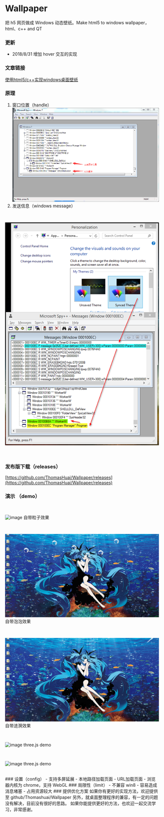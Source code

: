 # Wallpaper
把 h5 网页做成 Windows 动态壁纸。Make html5 to windows wallpaper，html、c++ and QT
### 更新
- 2018/8/31 增加 hover 交互的实现

### 文章链接
[使用html5/c++实现windows桌面壁纸](https://zhuanlan.zhihu.com/p/37877070)

### 原理
1. 窗口位置（handle）
![image](./images/source_1.png)
2. 发送信息（windows message）

<br>

![image](./images/source_2.png)

<br>


### 发布版下载（releases）

[https://github.com/ThomasHuai/Wallpaper/releases](https://github.com/ThomasHuai/Wallpaper/releases)

### 演示 （demo）

<br>

![image](./images/1.gif)
自带粒子效果

<br>

![image](./images/4.gif)
自带泡泡效果

<br>

![image](./images/5.gif)
自带涟漪效果

<br>

![image](./images/2.gif)
three.js demo

<br>

![image](./images/3.gif)
three.js demo

<br>
### 设置（config）
- 支持多屏延展
- 本地路径加载页面
- URL加载页面
- 浏览器内核为 chrome，支持 WebGL
### 局限性（limit）
- 不兼容 win8
- 容易造成消息堵塞
- 占用资源较大
### 提供优化方案
如果你有更好的实现方法，欢迎提供至 github/Thomashuai/Wallpaper  
另外，就桌面整理程序的兼容，有一定的问题没有解决，目前没有很好的思路。  
如果你能提供更好的方法，也欢迎一起交流学习，非常感谢。





